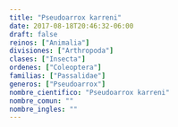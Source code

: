 ```yaml
---
title: "Pseudoarrox karreni"
date: 2017-08-18T20:46:32-06:00
draft: false
reinos: ["Animalia"]
divisiones: ["Arthropoda"]
clases: ["Insecta"]
ordenes: ["Coleoptera"]
familias: ["Passalidae"]
generos: ["Pseudoarrox"]
nombre_cientifico: "Pseudoarrox karreni"
nombre_comun: ""
nombre_ingles: ""
---
```

